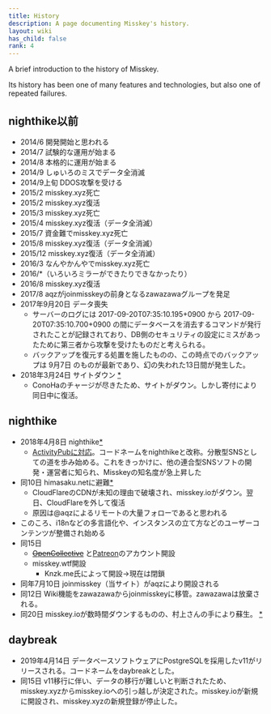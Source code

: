 ```yaml
---
title: History
description: A page documenting Misskey's history.
layout: wiki
has_child: false
rank: 4
---
```

A brief introduction to the history of Misskey.

Its history has been one of many features and technologies, but also one of repeated failures.

## nighthike以前

- 2014/6 開発開始と思われる
- 2014/7 試験的な運用が始まる
- 2014/8 本格的に運用が始まる
- 2014/9 しゅいろのミスでデータ全消滅
- 2014/9上旬 DDOS攻撃を受ける
- 2015/2 misskey.xyz死亡
- 2015/2 misskey.xyz復活
- 2015/3 misskey.xyz死亡
- 2015/4 misskey.xyz復活（データ全消滅）
- 2015/7 資金難でmisskey.xyz死亡
- 2015/8 misskey.xyz復活（データ全消滅）
- 2015/12 misskey.xyz復活（データ全消滅）
- 2016/3 なんやかんやでmisskey.xyz死亡
- 2016/*（いろいろミラーができたりできなかったり）
- 2016/8 misskey.xyz復活
- 2017/8 aqzがjoinmisskeyの前身となるzawazawaグループを発足
- 2017年9月20日 データ喪失
  - サーバーのログには 2017-09-20T07:35:10.195+0900 から 2017-09-20T07:35:10.700+0900 の間にデータベースを消去するコマンドが発行されたことが記録されており、DB側のセキュリティの設定にミスがあったために第三者から攻撃を受けたものだと考えられる。
  - バックアップを復元する処置を施したものの、この時点でのバックアップは 9月7日 のものが最新であり、幻の失われた13日間が発生した。
- 2018年3月24日 サイトダウン [*](https://twitter.com/syuilo/status/977270402786344960)
  - ConoHaのチャージが尽きたため、サイトがダウン。しかし寄付により同日中に復活。

## nighthike
- 2018年4月8日 nighthike[*](https://twitter.com/misskey_io/status/982910410461343745)
  - [ActivityPubに対応](https://zawazawa.jp/misskey/topic/2/30)。コードネームをnighthikeと改称。分散型SNSとしての道を歩み始める。これをきっかけに、他の連合型SNSソフトの開発・運営者に知られ、Misskeyの知名度が急上昇した
- 同10日 himasaku.netに避難[*](https://twitter.com/syuilo/status/983634753977909253)
  - CloudFlareのCDNが未知の理由で破壊され、misskey.ioがダウン。翌日、CloudFlareを外して復活
  - 原因は@aqzによるリモートの大量フォローであると思われる
- このころ、i18nなどの多言語化や、インスタンスの立て方などのユーザーコンテンツが整備され始める
- 同15日
  - ~~[OpenCollective](https://opencollective.com/misskey)~~ と[Patreon](https://www.patreon.com/syuilo)のアカウント開設
  - misskey.wtf開設
    * Knzk.me氏によって開設→現在は閉鎖
- 同年7月10日 joinmisskey（当サイト）がaqzにより開設される
- 同12日 Wiki機能をzawazawaからjoinmisskeyに移管。zawazawaは放棄される。
- 同20日 misskey.ioが数時間ダウンするものの、村上さんの手により蘇生。 [*](https://join.misskey.page/ja/blog/2018/08/20_2_ddos/)

## daybreak
- 2019年4月14日 データベースソフトウェアにPostgreSQLを採用したv11がリリースされる。コードネームをdaybreakとした。
- 同15日 v11移行に伴い、データの移行が難しいと判断されたため、misskey.xyzからmisskey.ioへの引っ越しが決定された。misskey.ioが新規に開設され、misskey.xyzの新規登録が停止した。

